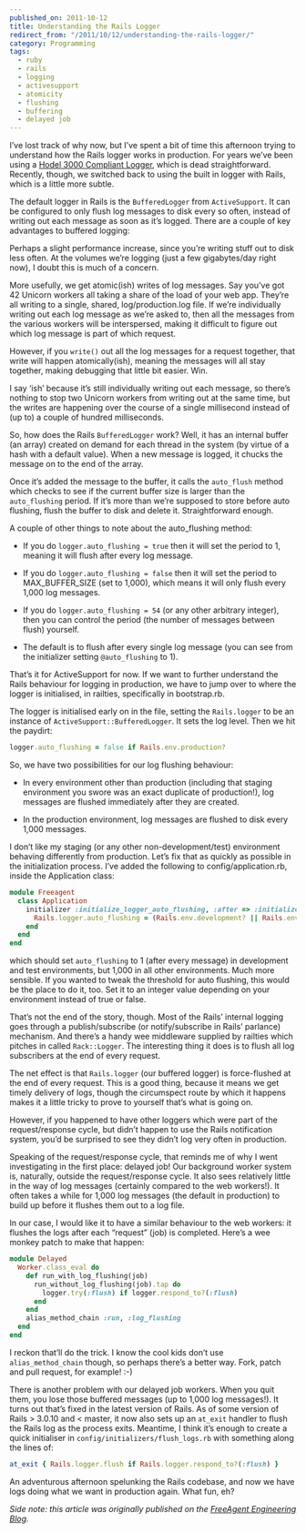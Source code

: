 ```yaml
---
published_on: 2011-10-12
title: Understanding the Rails Logger
redirect_from: "/2011/10/12/understanding-the-rails-logger/"
category: Programming
tags:
  - ruby
  - rails
  - logging
  - activesupport
  - atomicity
  - flushing
  - buffering
  - delayed job
---
```

I’ve lost track of why now, but I’ve spent a bit of time this afternoon trying to understand how the Rails logger works in production. For years we’ve been using a [Hodel 3000 Compliant Logger](http://nubyonrails.com/articles/a-hodel-3000-compliant-logger-for-the-rest-of-us), which is dead straightforward. Recently, though, we switched back to using the built in logger with Rails, which is a little more subtle.

The default logger in Rails is the `BufferedLogger` from `ActiveSupport`. It can be configured to only flush log messages to disk every so often, instead of writing out each message as soon as it’s logged. There are a couple of key advantages to buffered logging:

Perhaps a slight performance increase, since you’re writing stuff out to disk less often. At the volumes we’re logging (just a few gigabytes/day right now), I doubt this is much of a concern.

More usefully, we get atomic(ish) writes of log messages. Say you’ve got 42 Unicorn workers all taking a share of the load of your web app. They’re all writing to a single, shared, log/production.log file. If we’re individually writing out each log message as we’re asked to, then all the messages from the various workers will be interspersed, making it difficult to figure out which log message is part of which request.

However, if you `write()` out all the log messages for a request together, that write will happen atomically(ish), meaning the messages will all stay together, making debugging that little bit easier. Win.

I say ‘ish’ because it’s still individually writing out each message, so there’s nothing to stop two Unicorn workers from writing out at the same time, but the writes are happening over the course of a single millisecond instead of (up to) a couple of hundred milliseconds.

So, how does the Rails `BufferedLogger` work? Well, it has an internal buffer (an array) created on demand for each thread in the system (by virtue of a hash with a default value). When a new message is logged, it chucks the message on to the end of the array.

Once it’s added the message to the buffer, it calls the `auto_flush` method which checks to see if the current buffer size is larger than the `auto_flushing` period. If it’s more than we’re supposed to store before auto flushing, flush the buffer to disk and delete it. Straightforward enough.

A couple of other things to note about the auto_flushing method:

* If you do `logger.auto_flushing = true` then it will set the period to 1, meaning it will flush after every log message.

* If you do `logger.auto_flushing = false` then it will set the period to MAX_BUFFER_SIZE (set to 1,000), which means it will only flush every 1,000 log messages.

* If you do `logger.auto_flushing = 54` (or any other arbitrary integer), then you can control the period (the number of messages between flush) yourself.

* The default is to flush after every single log message (you can see from the initializer setting `@auto_flushing` to 1).

That’s it for ActiveSupport for now. If we want to further understand the Rails behaviour for logging in production, we have to jump over to where the logger is initialised, in railties, specifically in bootstrap.rb.

The logger is initialised early on in the file, setting the `Rails.logger` to be an instance of `ActiveSupport::BufferedLogger`. It sets the log level. Then we hit the paydirt:

```ruby
logger.auto_flushing = false if Rails.env.production?
```

So, we have two possibilities for our log flushing behaviour:

* In every environment other than production (including that staging environment you swore was an exact duplicate of production!), log messages are flushed immediately after they are created.

* In the production environment, log messages are flushed to disk every 1,000 messages.

I don’t like my staging (or any other non-development/test) environment behaving differently from production. Let’s fix that as quickly as possible in the initialization process. I’ve added the following to config/application.rb, inside the Application class:

```ruby
module Freeagent
  class Application
    initializer :initialize_logger_auto_flushing, :after => :initialize_logger do
      Rails.logger.auto_flushing = (Rails.env.development? || Rails.env.test?)
    end
  end
end
```

which should set `auto_flushing` to 1 (after every message) in development and test environments, but 1,000 in all other environments. Much more sensible. If you wanted to tweak the threshold for auto flushing, this would be the place to do it, too. Set it to an integer value depending on your environment instead of true or false.

That’s not the end of the story, though. Most of the Rails’ internal logging goes through a publish/subscribe (or notify/subscribe in Rails’ parlance) mechanism. And there’s a handy wee middleware supplied by railties which pitches in called `Rack::Logger`. The interesting thing it does is to flush all log subscribers at the end of every request.

The net effect is that `Rails.logger` (our buffered logger) is force-flushed at the end of every request. This is a good thing, because it means we get timely delivery of logs, though the circumspect route by which it happens makes it a little tricky to prove to yourself that’s what is going on.

However, if you happened to have other loggers which were part of the request/response cycle, but didn’t happen to use the Rails notification system, you’d be surprised to see they didn’t log very often in production.

Speaking of the request/response cycle, that reminds me of why I went investigating in the first place: delayed job! Our background worker system is, naturally, outside the request/response cycle. It also sees relatively little in the way of log messages (certainly compared to the web workers!). It often takes a while for 1,000 log messages (the default in production) to build up before it flushes them out to a log file.

In our case, I would like it to have a similar behaviour to the web workers: it flushes the logs after each “request” (job) is completed. Here’s a wee monkey patch to make that happen:

```ruby
module Delayed
  Worker.class_eval do
    def run_with_log_flushing(job)
      run_without_log_flushing(job).tap do
        logger.try(:flush) if logger.respond_to?(:flush)
      end
    end
    alias_method_chain :run, :log_flushing
  end
end
```

I reckon that’ll do the trick. I know the cool kids don’t use `alias_method_chain` though, so perhaps there’s a better way. Fork, patch and pull request, for example! :-)

There is another problem with our delayed job workers. When you quit them, you lose those buffered messages (up to 1,000 log messages!). It turns out that’s fixed in the latest version of Rails. As of some version of Rails > 3.0.10 and < master, it now also sets up an `at_exit` handler to flush the Rails log as the process exits. Meantime, I think it’s enough to create a quick initialiser in `config/initializers/flush_logs.rb` with something along the lines of:

```ruby
at_exit { Rails.logger.flush if Rails.logger.respond_to?(:flush) }
```

An adventurous afternoon spelunking the Rails codebase, and now we have logs doing what we want in production again. What fun, eh?

*Side note: this article was originally published on the [FreeAgent Engineering Blog](http://engineering.freeagent.com/2011/10/12/understanding-the-rails-logger/).*